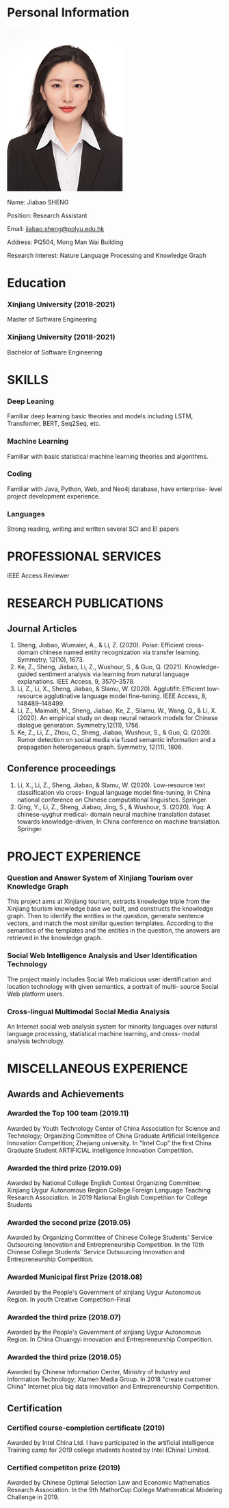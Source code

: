 # Personal Information
![Image](http://github.com/ShengJiabao/Zoe/blob/gh-pages/1.jpg)

Name: Jiabao SHENG

Position: Research Assistant

Email: jiabao.sheng@polyu.edu.hk

Address: PQ504, Mong Man Wai Building

Research Interest: Nature Language Processing and Knowledge Graph

# Education

### Xinjiang University                                (2018-2021)

Master of Software Engineering

### Xinjiang University                                (2018-2021)

Bachelor of Software Engineering


# SKILLS

### Deep Leaning 
Familiar deep learning basic theories and models including LSTM, Transfomer, BERT, Seq2Seq, etc.

### Machine Learning
Familiar with basic statistical machine learning theories and algorithms.

### Coding
Familiar with Java, Python, Web, and Neo4j database, have enterprise- level project development experience.

### Languages
Strong reading, writing and written several SCI and EI papers



# PROFESSIONAL SERVICES

IEEE Access Reviewer




# RESEARCH PUBLICATIONS
## Journal Articles

1. Sheng, Jiabao, Wumaier, A., & Li, Z. (2020). Poise: Efficient cross-domain chinese named entity recognization via transfer learning. Symmetry, 12(10), 1673.
2. Ke, Z., Sheng, Jiabao, Li, Z., Wushour, S., & Guo, Q. (2021). Knowledge-guided sentiment analysis via learning from natural language explanations. IEEE Access, 9, 3570–3578. 
3. Li, Z., Li, X., Sheng, Jiabao, & Slamu, W. (2020). Agglutifit: Efficient low-resource agglutinative language model fine-tuning. IEEE Access, 8, 148489–148499.
4. Li, Z., Maimaiti, M., Sheng, Jiabao, Ke, Z., Silamu, W., Wang, Q., & Li, X. (2020). An empirical study on deep neural network models for Chinese dialogue generation. Symmetry,12(11), 1756.
5. Ke, Z., Li, Z., Zhou, C., Sheng, Jiabao, Wushour, S., & Guo, Q. (2020). Rumor detection on social media via fused semantic information and a propagation heterogeneous graph. Symmetry, 12(11), 1806.

## Conference proceedings

1. Li, X., Li, Z., Sheng, Jiabao, & Slamu, W. (2020). Low-resource text classification via cross- lingual language model fine-tuning, In China national conference on Chinese computational linguistics. Springer.
2. Qing, Y., Li, Z., Sheng, Jiabao, Jing, S., & Wushour, S. (2020). Yuq: A chinese-uyghur medical- domain neural machine translation dataset towards knowledge-driven, In China conference on machine translation. Springer.


# PROJECT EXPERIENCE

### Question and Answer System of Xinjiang Tourism over Knowledge Graph
This project aims at Xinjiang tourism, extracts knowledge triple from the Xinjiang tourism knowledge base we built, and constructs the
knowledge graph. Then to identify the entities in the question, generate sentence vectors, and match the most similar question templates. According to the semantics of the templates and the entities in the question, the answers are retrieved in the knowledge graph.

### Social Web Intelligence Analysis and User Identification Technology
The project mainly includes Social Web malicious user identification and location technology with given semantics, a portrait of multi- source Social Web platform users.

### Cross-lingual Multimodal Social Media Analysis
An Internet social web analysis system for minority languages over natural language processing, statistical machine learning, and cross- modal analysis technology.



# MISCELLANEOUS EXPERIENCE
## Awards and Achievements

### Awarded the Top 100 team                                (2019.11)
Awarded by Youth Technology Center of China Association for Science and Technology; Organizing Committee of China Graduate Artificial Intelligence Innovation Competition; Zhejiang university.
In "Intel Cup" the first China Graduate Student ARTIFICIAL intelligence Innovation Competition.

### Awarded the third prize                                 (2019.09)
Awarded by National College English Contest Organizing Committee; Xinjiang Uygur Autonomous Region College Foreign Language Teaching Research Association.
In 2019 National English Competition for College Students

### Awarded the second prize                                (2019.05)
Awarded by Organizing Committee of Chinese College Students' Service Outsourcing Innovation and Entrepreneurship Competition.
In the 10th Chinese College Students' Service Outsourcing Innovation and Entrepreneurship Competition.

### Awarded Municipal first Prize                           (2018.08)
Awarded by the People's Government of xinjiang Uygur Autonomous Region.
In youth Creative Competition-Final.

### Awarded the third prize                                 (2018.07)
Awarded by the People's Government of xinjiang Uygur Autonomous Region.
In China Chuangyi innovation and Entrepreneurship Competition.

### Awarded the third prize                                 (2018.05)
Awarded by Chinese Information Center, Ministry of Industry and Information Technology; Xiamen Media Group.
In 2018 "create customer China" Internet plus big data innovation and Entrepreneurship Competition.


## Certification

### Certified course-completion certificate                   (2019)
Awarded by Intel China Ltd.
I have participated in the artificial intelligence Training camp for 2019 college students hosted by Intel (China) Limited.

### Certified competiton prize                                (2019)
Awarded by Chinese Optimal Selection Law and Economic Mathematics Research Association.
In the 9th MathorCup College Mathematical Modeling Challenge in 2019.










